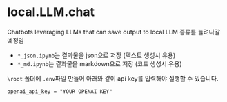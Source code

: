 # local.LLM.chat
 Chatbots leveraging LLMs that can save output to local
LLM 종류를 늘려나갈 예정임

- `*_json.ipynb`는 결과물을 json으로 저장 (텍스트 생성시 유용)
- `*_md.ipynb`는 결과물을 markdown으로 저장 (코드 생성시 유용)

`\root` 폴더에 `.env`파일 만들어 아래와 같이 api key를 입력해야 실행할 수 있습니다. 
```
openai_api_key = "YOUR OPENAI KEY"
```
